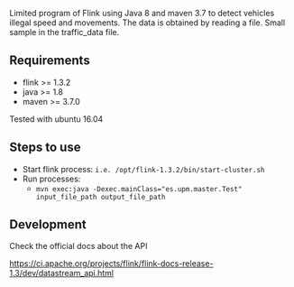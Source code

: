 Limited program of Flink using Java 8 and maven 3.7 to detect vehicles illegal speed and movements.
 The data is obtained by reading a file. Small sample in the traffic_data file.

## Requirements

- flink >= 1.3.2
- java >= 1.8
- maven >= 3.7.0

Tested with ubuntu 16.04

## Steps to use

- Start flink process: `i.e. /opt/flink-1.3.2/bin/start-cluster.sh`
- Run processes:
    -   `mvn exec:java -Dexec.mainClass="es.upm.master.Test" input_file_path output_file_path`   



## Development 

Check the official docs about the API

https://ci.apache.org/projects/flink/flink-docs-release-1.3/dev/datastream_api.html